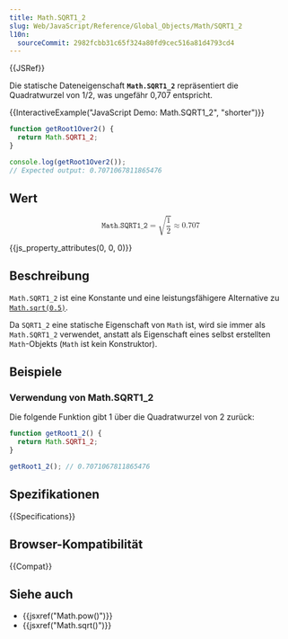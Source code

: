 ```yaml
---
title: Math.SQRT1_2
slug: Web/JavaScript/Reference/Global_Objects/Math/SQRT1_2
l10n:
  sourceCommit: 2982fcbb31c65f324a80fd9cec516a81d4793cd4
---
```


{{JSRef}}

Die statische Dateneigenschaft **`Math.SQRT1_2`** repräsentiert die Quadratwurzel von 1/2, was ungefähr 0,707 entspricht.

{{InteractiveExample("JavaScript Demo: Math.SQRT1_2", "shorter")}}

```js interactive-example
function getRoot1Over2() {
  return Math.SQRT1_2;
}

console.log(getRoot1Over2());
// Expected output: 0.7071067811865476
```

## Wert

<!-- prettier-ignore-start -->
<math display="block">
  <semantics><mrow><mi>𝙼𝚊𝚝𝚑.𝚂𝚀𝚁𝚃𝟷_𝟸</mi><mo>=</mo><msqrt><mfrac><mn>1</mn><mn>2</mn></mfrac></msqrt><mo>≈</mo><mn>0.707</mn></mrow><annotation encoding="TeX">\mathtt{Math.SQRT1_2} = \sqrt{\frac{1}{2}} \approx 0.707</annotation></semantics>
</math>
<!-- prettier-ignore-end -->

{{js_property_attributes(0, 0, 0)}}

## Beschreibung

`Math.SQRT1_2` ist eine Konstante und eine leistungsfähigere Alternative zu [`Math.sqrt(0.5)`](/de/docs/Web/JavaScript/Reference/Global_Objects/Math/sqrt).

Da `SQRT1_2` eine statische Eigenschaft von `Math` ist, wird sie immer als `Math.SQRT1_2` verwendet, anstatt als Eigenschaft eines selbst erstellten `Math`-Objekts (`Math` ist kein Konstruktor).

## Beispiele

### Verwendung von Math.SQRT1_2

Die folgende Funktion gibt 1 über die Quadratwurzel von 2 zurück:

```js
function getRoot1_2() {
  return Math.SQRT1_2;
}

getRoot1_2(); // 0.7071067811865476
```

## Spezifikationen

{{Specifications}}

## Browser-Kompatibilität

{{Compat}}

## Siehe auch

- {{jsxref("Math.pow()")}}
- {{jsxref("Math.sqrt()")}}
